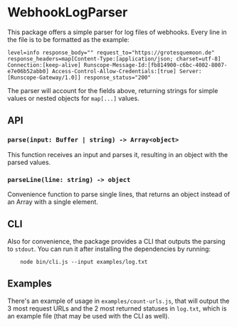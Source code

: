 # WebhookLogParser

This package offers a simple parser for log files of webhooks. 
Every line in the file is to be formatted as the example:

```
level=info response_body="" request_to="https://grotesquemoon.de" response_headers=map[Content-Type:[application/json; charset=utf-8] Connection:[keep-alive] Runscope-Message-Id:[fb814900-c6bc-4002-8007-e7e06b52abb0] Access-Control-Allow-Credentials:[true] Server:[Runscope-Gateway/1.0]] response_status="200"
```

The parser will account for the fields above, returning strings for simple values or nested objects for `map[...]` values.

## API
### `parse(input: Buffer | string) -> Array<object>`
This function receives an input and parses it, resulting in an object with the parsed values.

### `parseLine(line: string) -> object`
Convenience function to parse single lines, that returns an object instead of an Array with a single element.

## CLI
Also for convenience, the package provides a CLI that outputs the parsing to `stdout`. You can run it 
after installing the dependencies by running:

```
    node bin/cli.js --input examples/log.txt
```

## Examples
There's an example of usage in `examples/count-urls.js`, that will output the 3 most request URLs and the 2 most returned statuses in `log.txt`, which is an example file (that may be used with the CLI as well).

